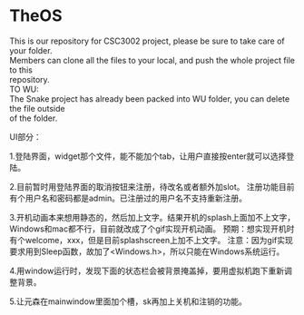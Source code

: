 # TheOS
This is our repository for CSC3002 project, please be sure to take care of your folder.<br>
Members can clone all the files to your local, and push the whole project file to this<br>
repository.<br>
TO WU:<br>
The Snake project has already been packed into WU folder, you can delete the file outside<br>
of the folder.<br>



UI部分：

1.登陆界面，widget那个文件，能不能加个tab，让用户直接按enter就可以选择登陆。

2.目前暂时用登陆界面的取消按钮来注册，待改名或者额外加slot。
  注册功能目前有个用户名和密码都是admin。已注册过的用户名不支持重新注册。
  
3.开机动画本来想用静态的，然后加上文字。结果开机的splash上面加不上文字，Windows和mac都不行，目前就改成了个gif实现开机动画。
  预期：想实现开机时有个welcome，xxx，但是目前splashscreen上加不上文字。
  注意：因为gif实现要求用到Sleep函数，故加了<Windows.h>，所以只能在Windows系统运行。
  
4.用window运行时，发现下面的状态栏会被背景掩盖掉，要用虚拟机跑下重新调整背景。
 
5.让元森在mainwindow里面加个槽，sk再加上关机和注销的功能。

